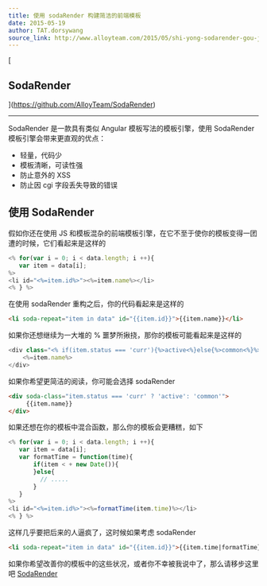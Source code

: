 ```yaml
---
title: 使用 sodaRender 构建简洁的前端模板
date: 2015-05-19
author: TAT.dorsywang
source_link: http://www.alloyteam.com/2015/05/shi-yong-sodarender-gou-jian-jian-jie-di-qian-duan-mo-ban/
---
```


\[

## SodaRender

](<https://github.com/AlloyTeam/SodaRender>)

* * *

SodaRender 是一款具有类似 Angular 模板写法的模板引擎，使用 SodaRender 模板引擎会带来更直观的优点：

-   轻量，代码少
-   模板清晰，可读性强
-   防止意外的 XSS
-   防止因 cgi 字段丢失导致的错误

## 使用 SodaRender

假如你还在使用 JS 和模板混杂的前端模板引擎，在它不至于使你的模板变得一团遭的时候，它们看起来是这样的

```javascript
<% for(var i = 0; i < data.length; i ++){
   var item = data[i];
%>
<li id="<%=item.id%>"><%=item.name%></li>
<% } %>
```

在使用 sodaRender 重构之后，你的代码看起来是这样的

```html
<li soda-repeat="item in data" id="{{item.id}}">{{item.name}}</li>
```

如果你还想继续为一大堆的 % 噩梦所揪挠，那你的模板可能看起来是这样的

```javascript
<div class="<% if(item.status === 'curr'){%>active<%}else{%>common<%}%>">
    <%=item.name%>
</div>
```

如果你希望更简洁的阅读，你可能会选择 sodaRender

```html
<div soda-class="item.status === 'curr' ? 'active': 'common'">
     {{item.name}}
</div>
```

如果还想在你的模板中混合函数，那么你的模板会更糟糕，如下

```javascript
<% for(var i = 0; i < data.length; i ++){
   var item = data[i];
   var formatTime = function(time){
       if(item < + new Date()){
       }else{
         // .....
       }
   }
%>
<li id="<%=item.id%>"><%=formatTime(item.time)%></li>
<% } %>
```

这样几乎要把后来的人逼疯了，这时候如果考虑 sodaRender

```html
<li soda-repeat="item in data" id="{{item.id}}">{{item.time|formatTime}}</li>
```

如果你希望改善你的模板中的这些状况，或者你不幸被我说中了，那么请移步这里吧 [SodaRender](https://github.com/AlloyTeam/SodaRender)